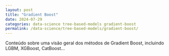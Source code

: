 ```yaml
---
layout: post
title: "Gradient Boost"
date: 2024-07-29
categories: data-science tree-based-models gradient-boost
permalink: /data-science/tree-based-models/gradient-boost/
---
```


Conteúdo sobre uma visão geral dos métodos de Gradient Boost, incluindo LGBM, XGBoost, CatBoost...
